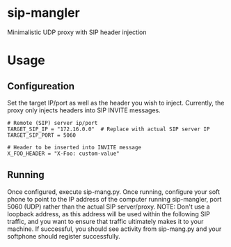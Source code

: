 # sip-mangler
Minimalistic UDP proxy with SIP header injection

# Usage

## Configureation
Set the target IP/port as well as the header you wish to inject.  Currently, the proxy only injects headers into SIP INVITE messages.

```
# Remote (SIP) server ip/port
TARGET_SIP_IP = "172.16.0.0"  # Replace with actual SIP server IP
TARGET_SIP_PORT = 5060

# Header to be inserted into INVITE message
X_FOO_HEADER = "X-Foo: custom-value"
```

## Running
Once configured, execute sip-mang.py.  Once running, configure your soft phone to point to the IP address of the computer running sip-mangler, port 5060 (UDP) rather than the actual SIP server/proxy.  NOTE: Don't use a loopback address, as this address will be used within the following SIP traffic, and you want to ensure that traffic ultimately makes it to your machine.  If successful, you should see activity from sip-mang.py and your softphone should register successfully.
